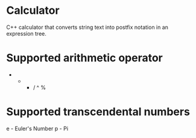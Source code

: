 # Calculator
C++ calculator that converts string text into postfix notation in an expression tree.

# Supported arithmetic operator
+ - * / ^ %

# Supported transcendental numbers
e - Euler's Number
p - Pi
